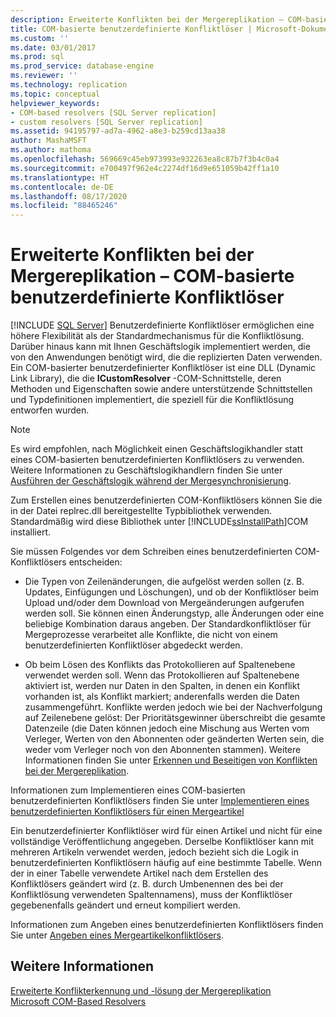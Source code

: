 ```yaml
---
description: Erweiterte Konflikten bei der Mergereplikation – COM-basierte benutzerdefinierte Konfliktlöser
title: COM-basierte benutzerdefinierte Konfliktlöser | Microsoft-Dokumentation
ms.custom: ''
ms.date: 03/01/2017
ms.prod: sql
ms.prod_service: database-engine
ms.reviewer: ''
ms.technology: replication
ms.topic: conceptual
helpviewer_keywords:
- COM-based resolvers [SQL Server replication]
- custom resolvers [SQL Server replication]
ms.assetid: 94195797-ad7a-4962-a8e3-b259cd13aa38
author: MashaMSFT
ms.author: mathoma
ms.openlocfilehash: 569669c45eb973993e932263ea8c87b7f3b4c0a4
ms.sourcegitcommit: e700497f962e4c2274df16d9e651059b42ff1a10
ms.translationtype: HT
ms.contentlocale: de-DE
ms.lasthandoff: 08/17/2020
ms.locfileid: "88465246"
---
```

# <a name="advanced-merge-replication-conflict---com-based-custom-resolvers"></a>Erweiterte Konflikten bei der Mergereplikation – COM-basierte benutzerdefinierte Konfliktlöser
[!INCLUDE [SQL Server](../../../includes/applies-to-version/sqlserver.md)]
  Benutzerdefinierte Konfliktlöser ermöglichen eine höhere Flexibilität als der Standardmechanismus für die Konfliktlösung. Darüber hinaus kann mit Ihnen Geschäftslogik implementiert werden, die von den Anwendungen benötigt wird, die die replizierten Daten verwenden. Ein COM-basierter benutzerdefinierter Konfliktlöser ist eine DLL (Dynamic Link Library), die die **ICustomResolver** -COM-Schnittstelle, deren Methoden und Eigenschaften sowie andere unterstützende Schnittstellen und Typdefinitionen implementiert, die speziell für die Konfliktlösung entworfen wurden.  
  
> [!NOTE]  
>  Es wird empfohlen, nach Möglichkeit einen Geschäftslogikhandler statt eines COM-basierten benutzerdefinierten Konfliktlösers zu verwenden. Weitere Informationen zu Geschäftslogikhandlern finden Sie unter [Ausführen der Geschäftslogik während der Mergesynchronisierung](../../../relational-databases/replication/merge/execute-business-logic-during-merge-synchronization.md).  
  
 Zum Erstellen eines benutzerdefinierten COM-Konfliktlösers können Sie die in der Datei replrec.dll bereitgestellte Typbibliothek verwenden. Standardmäßig wird diese Bibliothek unter [!INCLUDE[ssInstallPath](../../../includes/ssinstallpath-md.md)]COM installiert.  
  
 Sie müssen Folgendes vor dem Schreiben eines benutzerdefinierten COM-Konfliktlösers entscheiden:  
  
-   Die Typen von Zeilenänderungen, die aufgelöst werden sollen (z. B. Updates, Einfügungen und Löschungen), und ob der Konfliktlöser beim Upload und/oder dem Download von Mergeänderungen aufgerufen werden soll. Sie können einen Änderungstyp, alle Änderungen oder eine beliebige Kombination daraus angeben. Der Standardkonfliktlöser für Mergeprozesse verarbeitet alle Konflikte, die nicht von einem benutzerdefinierten Konfliktlöser abgedeckt werden.  
  
-   Ob beim Lösen des Konflikts das Protokollieren auf Spaltenebene verwendet werden soll. Wenn das Protokollieren auf Spaltenebene aktiviert ist, werden nur Daten in den Spalten, in denen ein Konflikt vorhanden ist, als Konflikt markiert; anderenfalls werden die Daten zusammengeführt. Konflikte werden jedoch wie bei der Nachverfolgung auf Zeilenebene gelöst: Der Prioritätsgewinner überschreibt die gesamte Datenzeile (die Daten können jedoch eine Mischung aus Werten vom Verleger, Werten von den Abonnenten oder geänderten Werten sein, die weder vom Verleger noch von den Abonnenten stammen). Weitere Informationen finden Sie unter [Erkennen und Beseitigen von Konflikten bei der Mergereplikation](../../../relational-databases/replication/merge/advanced-merge-replication-conflict-detection-and-resolution.md).  
  
 Informationen zum Implementieren eines COM-basierten benutzerdefinierten Konfliktlösers finden Sie unter [Implementieren eines benutzerdefinierten Konfliktlösers für einen Mergeartikel](../../../relational-databases/replication/implement-a-custom-conflict-resolver-for-a-merge-article.md)  
  
 Ein benutzerdefinierter Konfliktlöser wird für einen Artikel und nicht für eine vollständige Veröffentlichung angegeben. Derselbe Konfliktlöser kann mit mehreren Artikeln verwendet werden, jedoch bezieht sich die Logik in benutzerdefinierten Konfliktlösern häufig auf eine bestimmte Tabelle. Wenn der in einer Tabelle verwendete Artikel nach dem Erstellen des Konfliktlösers geändert wird (z. B. durch Umbenennen des bei der Konfliktlösung verwendeten Spaltennamens), muss der Konfliktlöser gegebenenfalls geändert und erneut kompiliert werden.  
  
 Informationen zum Angeben eines benutzerdefinierten Konfliktlösers finden Sie unter [Angeben eines Mergeartikelkonfliktlösers](../../../relational-databases/replication/publish/specify-a-merge-article-resolver.md).  
  
## <a name="see-also"></a>Weitere Informationen  
 [Erweiterte Konflikterkennung und -lösung der Mergereplikation](../../../relational-databases/replication/merge/advanced-merge-replication-conflict-detection-and-resolution.md)   
 [Microsoft COM-Based Resolvers](../../../relational-databases/replication/merge/advanced-merge-replication-conflict-com-based-resolvers.md)  
  
  
